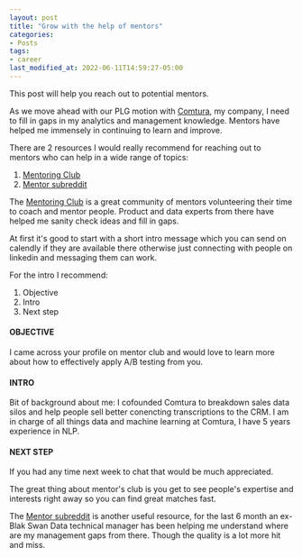 ```yaml
---
layout: post
title: "Grow with the help of mentors"
categories:
- Posts
tags:
- career
last_modified_at: 2022-06-11T14:59:27-05:00
---
```


This post will help you reach out to potential mentors.

As we move ahead with our PLG motion with [Comtura](https://comtura.ai), my company,  I need to fill in gaps in my analytics and management knowledge. Mentors have helped me immensely in continuing to learn and improve. 


There are 2 resources I would really recommend for reaching out to mentors who can help in a wide range of topics:
1. [Mentoring Club](https://www.mentoring-club.com/the-mentors/search-mentor) 
2. [Mentor subreddit](https://www.reddit.com/r/mentors/)


The [Mentoring Club](https://www.mentoring-club.com/the-mentors/search-mentor) is a great community of mentors volunteering their time to coach and mentor people. Product and data experts from there have helped me sanity check ideas and fill in gaps.


At first it's good to start with a short intro message which you can send on calendly if they are available there otherwise just connecting with people on linkedin and messaging them can work.


For the intro I recommend:
1. Objective
2. Intro
3. Next step

#### OBJECTIVE
I came across your profile on mentor club and would love to learn more about how to effectively apply A/B testing from you.


#### INTRO
Bit of background about me:
I cofounded Comtura to breakdown sales data silos and help people sell better conencting transcriptions to the CRM. I am in charge of all things data and machine learning at Comtura, I have 5 years experience in NLP.


#### NEXT STEP
If you had any time next week to chat that would be much appreciated.


The great thing about mentor's club is you get to see people's expertise and interests right away so you can find great matches fast.


The [Mentor subreddit](https://www.reddit.com/r/mentors/) is another useful resource, for the last 6 month an ex-Blak Swan Data technical manager has been helping me understand where are my management gaps from there. Though the quality is a lot more hit and miss.
